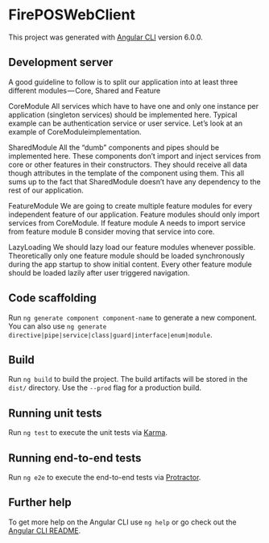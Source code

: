 # FirePOSWebClient

This project was generated with [Angular CLI](https://github.com/angular/angular-cli) version 6.0.0.

## Development server

A good guideline to follow is to split our application into at least three different modules — Core, Shared and Feature

CoreModule
All services which have to have one and only one instance per application (singleton services) should be implemented here. Typical example can be authentication service or user service. Let’s look at an example of CoreModuleimplementation.

SharedModule
All the “dumb” components and pipes should be implemented here. These components don’t import and inject services from core or other features in their constructors. They should receive all data though attributes in the template of the component using them. This all sums up to the fact that SharedModule doesn’t have any dependency to the rest of our application.

FeatureModule
We are going to create multiple feature modules for every independent feature of our application. Feature modules should only import services from CoreModule. If feature module A needs to import service from feature module B consider moving that service into core.

LazyLoading
We should lazy load our feature modules whenever possible. Theoretically only one feature module should be loaded synchronously during the app startup to show initial content. Every other feature module should be loaded lazily after user triggered navigation.



## Code scaffolding

Run `ng generate component component-name` to generate a new component. You can also use `ng generate directive|pipe|service|class|guard|interface|enum|module`.

## Build

Run `ng build` to build the project. The build artifacts will be stored in the `dist/` directory. Use the `--prod` flag for a production build.

## Running unit tests

Run `ng test` to execute the unit tests via [Karma](https://karma-runner.github.io).

## Running end-to-end tests

Run `ng e2e` to execute the end-to-end tests via [Protractor](http://www.protractortest.org/).

## Further help

To get more help on the Angular CLI use `ng help` or go check out the [Angular CLI README](https://github.com/angular/angular-cli/blob/master/README.md).
